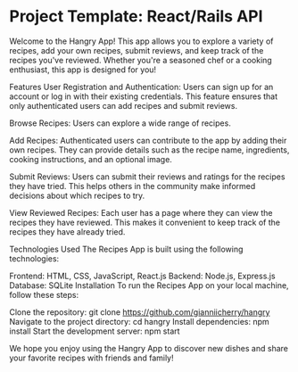 # Project Template: React/Rails API

Welcome to the Hangry App! This app allows you to explore a variety of recipes, add your own recipes, submit reviews, and keep track of the recipes you've reviewed. Whether you're a seasoned chef or a cooking enthusiast, this app is designed for you!


Features
User Registration and Authentication: Users can sign up for an account or log in with their existing credentials. This feature ensures that only authenticated users can add recipes and submit reviews.

Browse Recipes: Users can explore a wide range of recipes. 

Add Recipes: Authenticated users can contribute to the app by adding their own recipes. They can provide details such as the recipe name, ingredients, cooking instructions, and an optional image.

Submit Reviews: Users can submit their reviews and ratings for the recipes they have tried. This helps others in the community make informed decisions about which recipes to try.

View Reviewed Recipes: Each user has a page where they can view the recipes they have reviewed. This makes it convenient to keep track of the recipes they have already tried.

Technologies Used
The Recipes App is built using the following technologies:

Frontend: HTML, CSS, JavaScript, React.js
Backend: Node.js, Express.js
Database: SQLite
Installation
To run the Recipes App on your local machine, follow these steps:

Clone the repository: git clone https://github.com/gianniicherry/hangry
Navigate to the project directory: cd hangry
Install dependencies: npm install
Start the development server: npm start


We hope you enjoy using the Hangry App to discover new dishes and share your favorite recipes with friends and family! 